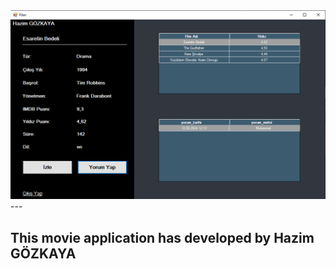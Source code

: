 <img style="width:800px" src="./Imdb/moviePage.png">
<br>
---
<h2>This movie application has developed by Hazim GÖZKAYA </h2>
